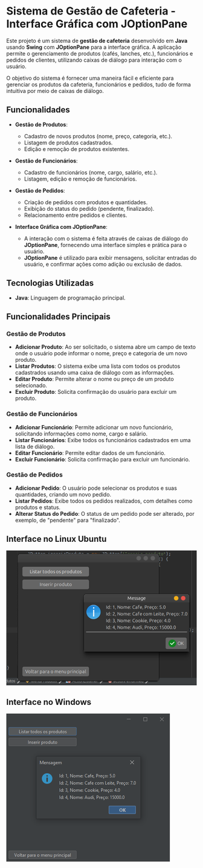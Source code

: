 # Sistema de Gestão de Cafeteria - Interface Gráfica com JOptionPane

Este projeto é um sistema de **gestão de cafeteria** desenvolvido em **Java** usando **Swing** com **JOptionPane** para a interface gráfica. A aplicação permite o gerenciamento de produtos (cafés, lanches, etc.), funcionários e pedidos de clientes, utilizando caixas de diálogo para interação com o usuário.

O objetivo do sistema é fornecer uma maneira fácil e eficiente para gerenciar os produtos da cafeteria, funcionários e pedidos, tudo de forma intuitiva por meio de caixas de diálogo.

## Funcionalidades

- **Gestão de Produtos**:
  - Cadastro de novos produtos (nome, preço, categoria, etc.).
  - Listagem de produtos cadastrados.
  - Edição e remoção de produtos existentes.

- **Gestão de Funcionários**:
  - Cadastro de funcionários (nome, cargo, salário, etc.).
  - Listagem, edição e remoção de funcionários.
  
- **Gestão de Pedidos**:
  - Criação de pedidos com produtos e quantidades.
  - Exibição do status do pedido (pendente, finalizado).
  - Relacionamento entre pedidos e clientes.
  
- **Interface Gráfica com JOptionPane**:
  - A interação com o sistema é feita através de caixas de diálogo do **JOptionPane**, fornecendo uma interface simples e prática para o usuário.
  - **JOptionPane** é utilizado para exibir mensagens, solicitar entradas do usuário, e confirmar ações como adição ou exclusão de dados.

## Tecnologias Utilizadas

- **Java**: Linguagem de programação principal.

## Funcionalidades Principais

### Gestão de Produtos

- **Adicionar Produto**: Ao ser solicitado, o sistema abre um campo de texto onde o usuário pode informar o nome, preço e categoria de um novo produto.
- **Listar Produtos**: O sistema exibe uma lista com todos os produtos cadastrados usando uma caixa de diálogo com as informações.
- **Editar Produto**: Permite alterar o nome ou preço de um produto selecionado.
- **Excluir Produto**: Solicita confirmação do usuário para excluir um produto.

### Gestão de Funcionários

- **Adicionar Funcionário**: Permite adicionar um novo funcionário, solicitando informações como nome, cargo e salário.
- **Listar Funcionários**: Exibe todos os funcionários cadastrados em uma lista de diálogo.
- **Editar Funcionário**: Permite editar dados de um funcionário.
- **Excluir Funcionário**: Solicita confirmação para excluir um funcionário.

### Gestão de Pedidos

- **Adicionar Pedido**: O usuário pode selecionar os produtos e suas quantidades, criando um novo pedido.
- **Listar Pedidos**: Exibe todos os pedidos realizados, com detalhes como produtos e status.
- **Alterar Status do Pedido**: O status de um pedido pode ser alterado, por exemplo, de "pendente" para "finalizado".

## Interface no Linux Ubuntu
<img src="interfaceLinux.png">

## Interface no Windows
<img src="interfaceWindows.png">

